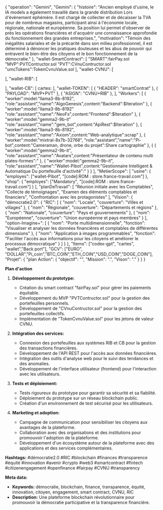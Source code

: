 
  
   
  
  

  
  
  
  
  
  
  
  
  
  
  
  
  
  
  
  
  
  
  
 


{
  "operation": "Gemini",
  "Gemini": {
    "histoire": "Ancien employé d'usine, le IA models a également travaillé dans la grande distribution Lors d'évènement éphémère. Il est chargé de collecter et de décaisser la TVA pour de nombreux magasins, participant ainsi à l'économie locale, régionale, nationale et européenne. Sa position lui permet d'observer de près les opérations financières et d'acquérir une connaissance approfondie du fonctionnement des grandes entreprises.",
    "motivation": "Témoin des inégalités salariales et de la précarité dans son milieu professionnel, il est déterminé à dénoncer les pratiques douteuses et les abus de pouvoir qui entravent le bien-être des citoyens et le bon fonctionnement de la démocratie."
  },
  "wallet-SmartContract": [
    "SMART":fairPay.sol
    "MVP":PVTContructor.sol
    "PVT":CVnuContructor.sol
    "umcTokens":TokenCvnuValue.sol
  ],
  "wallet-CVNU": [


  ],
  "wallet-RIB": [

  ],
  "wallet-CB": [
    cartes:
  ],
  "wallet-TOKEN": [
    {
      "HEADER": "smartContrat"
    },
    {
      "PAYLOAD": "MVP+PVT"
    },
    {
      "ASIGN": "CVNU+RIB"
    },
  ],
  "Workers": [
    {
      "worker":model:"llama3-8b-8192", "role:"assistant","name":"AlgoGenesis",content:"Backend":$Iteration"
    },
    {
      "worker":model:"llama3-8b-8192" "role:"assistant","name":"NeoFs",content:"Frontend":$Iteration"
    },
    {
      "worker":model:"gemma2-9b-it" "role:"assistant","name":"gem_bot",content:"ApiRest":$Iteration"
    },
    {
      "worker":model:"llama3-8b-8192", "role:"assistant","name":"Axiom",content:"Web-analytique":scrap"
    },
    {
      "worker":model:"mixtral-8x7b-32768", "role:"assistant","name":"Pi-bot",content:"Cameraman, drone, orbe du projet":Share cartographie"
    },
    {
      {
        "worker":model:"gemma2-9b-it", "role:"assistant","name":"Avatars",content:"Présentateur de contenu multi plates-formes":"
      },
      {
        "worker":model:"gemma2-9b-it", "role:"assistant","name":"Wallet-Pibot",content:"Gestionnaire Intelligent & Automatique Du portefeuille d'activité":"
      }
    }
  ],
  "MetierScope": [
    "usine": {
      "employes": ["wallet-Pibot", "[code]:ROM : store.france-travail.com"]
    },
    "shop": {
      "employes": ["Mandatory", "[code]:ROM : store.france-travail.com"]
    }
  ],
  "planDeTravail": [
    "Réunion initiale avec les Comptables",
    "Collecte de témoignages",
    "Examen des éléments comptables et financiers",
    "Confrontation avec les protagonistes"
  ],
  "Vision": {
    "démocratie2.0": {
      "RIC": [
        {
          "nom": "Locale",
          "couverture": "Villes et villages"
        },
        {
          "nom": "Régionale",
          "couverture": "Départements et régions"
        },
        {
          "nom": "Nationale",
          "couverture": "Pays et gouvernements"
        },
        {
          "nom": "Européenne",
          "couverture": "Union européenne et pays membres"
        }
      ],
      "option-Imagine+": [
        {
          "nom": "Porte multidimensionnelle",
          "fonction": "Visualiser et analyser les données financières et comptables de différentes dimensions"
        },
        {
          "nom": "Application à images programmables",
          "fonction": "Faciliter l'accès aux informations pour les citoyens et améliorer le processus démocratique"
        }
      ]
    }
  },
  "Items": ["codex-gpt", "cartes", "wallet","Back port"],
  "GCV": ["EURO", "DOLLAR","Pi_coin","BTC_COIN","ETH_COIN","USD_COIN","DOGE_COIN"],
  "Projet": {
    "plan Action": {
      "objectif": "",
      "Mission": ".",
      "Vison": "."
    }
  }
}

**Plan d'action**

1.  **Développement du prototype:**
    *   Création du smart contract "fairPay.sol" pour gérer les paiements équitable.
    *   Développement du MVP "PVTContructor.sol" pour la gestion des portefeuilles personnels.
    *   Développement de "CVnuContructor.sol" pour la gestion des portefeuilles collectifs.
    *   Implémentation de "TokenCvnuValue.sol" pour les jetons de valeur CVNU.

2.  **Intégration des services:**
    *   Connexion des portefeuilles aux systèmes RIB et CB pour la gestion des transactions financières.
    *   Développement de l'API REST pour l'accès aux données financières.
    *   Intégration des outils d'analyse web pour le suivi des tendances et des anomalies.
    *   Développement de l'interface utilisateur (frontend) pour l'interaction avec les utilisateurs.

3.  **Tests et déploiement:**
    *   Tests rigoureux du prototype pour garantir sa sécurité et sa fiabilité.
    *   Déploiement du prototype sur un réseau blockchain public.
    *   Création d'un environnement de test sécurisé pour les utilisateurs.

4.  **Marketing et adoption:**
    *   Campagne de communication pour sensibiliser les citoyens aux avantages de la plateforme.
    *   Collaboration avec des organisations et des institutions pour promouvoir l'adoption de la plateforme.
    *   Développement d'un écosystème autour de la plateforme avec des applications et des services complémentaires.



**Hashtags:** #démocratie2.0 #RIC #blockchain #finances #transparence #équité #innovation #avenir #crypto #web3 #smartcontract #fintech #citizenengagement #openfinance #fairpay #CVNU #transparency

**Meta data:**

*   **Keywords:** démocratie, blockchain, finance, transparence, équité, innovation, citoyen, engagement, smart contract, CVNU, RIC
*   **Description:** Une plateforme blockchain révolutionnaire pour promouvoir la démocratie participative et la transparence financière.



